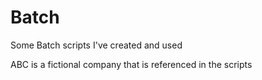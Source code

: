 # Batch
Some Batch scripts I've created and used

ABC is a fictional company that is referenced in the scripts
